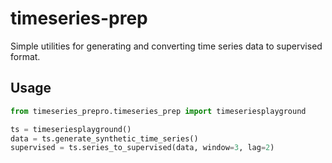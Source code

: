 # timeseries-prep

Simple utilities for generating and converting time series data to supervised format.

## Usage

```python
from timeseries_prepro.timeseries_prep import timeseriesplayground

ts = timeseriesplayground()
data = ts.generate_synthetic_time_series()
supervised = ts.series_to_supervised(data, window=3, lag=2)
